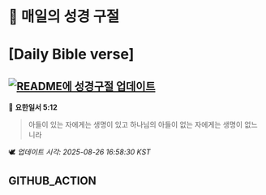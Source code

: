 # 🙏 매일의 성경 구절
# [Daily Bible verse]
## [![README에 성경구절 업데이트](https://github.com/DONGSUKA/first_test/actions/workflows/update-readme-bible.yml/badge.svg)](https://github.com/DONGSUKA/first_test/actions/workflows/update-readme-bible.yml)
<!-- START_BIBLE_VERSE -->
📖 **요한일서 5:12**
> 아들이 있는 자에게는 생명이 있고 하나님의 아들이 없는 자에게는 생명이 없느니라

🕊️ _업데이트 시각: 2025-08-26 16:58:30 KST_
  <!-- END_BIBLE_VERSE -->
## GITHUB_ACTION
